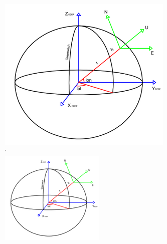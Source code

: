 ![Sistemas de referência envolvidos](https://github.com/francisvalguedes/trajectory-coordinate-converter/blob/main/figure/fig_ecef.png?raw=true).


<img src="https://github.com/francisvalguedes/trajectory-coordinate-converter/blob/main/figure/fig_ecef.png?raw=true" width="300" />
